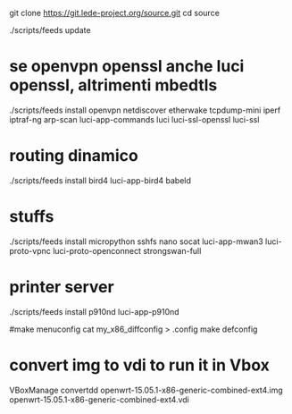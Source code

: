 
git clone https://git.lede-project.org/source.git
cd source

./scripts/feeds update

# se openvpn openssl anche luci openssl, altrimenti mbedtls
./scripts/feeds install openvpn netdiscover etherwake tcpdump-mini iperf iptraf-ng arp-scan luci-app-commands luci luci-ssl-openssl luci-ssl

# routing dinamico
./scripts/feeds install bird4 luci-app-bird4 babeld

# stuffs
./scripts/feeds install micropython sshfs nano socat luci-app-mwan3 luci-proto-vpnc luci-proto-openconnect strongswan-full

# printer server
./scripts/feeds install p910nd luci-app-p910nd

#make menuconfig
cat my_x86_diffconfig > .config
make defconfig

# convert img to vdi to run it in Vbox
VBoxManage convertdd  openwrt-15.05.1-x86-generic-combined-ext4.img openwrt-15.05.1-x86-generic-combined-ext4.vdi



